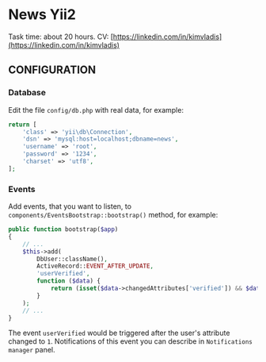 News Yii2
============================

Task time: about 20 hours.
CV: [https://linkedin.com/in/kimvladis](https://linkedin.com/in/kimvladis)

CONFIGURATION
-------------

### Database

Edit the file `config/db.php` with real data, for example:

```php
return [
    'class' => 'yii\db\Connection',
    'dsn' => 'mysql:host=localhost;dbname=news',
    'username' => 'root',
    'password' => '1234',
    'charset' => 'utf8',
];
```

### Events

Add events, that you want to listen, to `components/EventsBootstrap::bootstrap()` method, for example:
```php
public function bootstrap($app)
{
    // ...
    $this->add(
        DbUser::className(),
        ActiveRecord::EVENT_AFTER_UPDATE,
        'userVerified',
        function ($data) {
            return (isset($data->changedAttributes['verified']) && $data->changedAttributes['verified'] == 1);
        }
    );
    // ...
}
```

The event `userVerified` would be triggered after the user's attribute changed to `1`.
Notifications of this event you can describe in `Notifications manager` panel.